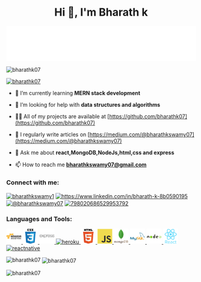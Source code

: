 <h1 align="center">Hi 👋, I'm Bharath k</h1>
<img align="center" src="your_cool_intro.gif" alt="">

<p align="left"> <img src="https://komarev.com/ghpvc/?username=bharathk07&label=Profile%20views&color=0e75b6&style=flat" alt="bharathk07" /> </p>

<p align="left"> <a href="https://github.com/ryo-ma/github-profile-trophy"><img src="https://github-profile-trophy.vercel.app/?username=bharathk07" alt="bharathk07" /></a> </p>

- 🌱 I’m currently learning **MERN stack development**

- 🤝 I’m looking for help with **data structures and algorithms**

- 👨‍💻 All of my projects are available at [https://github.com/bharathk07](https://github.com/bharathk07)

- 📝 I regularly write articles on [https://medium.com/@bharathkswamy07](https://medium.com/@bharathkswamy07)

- 💬 Ask me about **react,MongoDB,NodeJs,html,css and express**

- 📫 How to reach me **bharathkswamy07@gmail.com**

<h3 align="left">Connect with me:</h3>
<p align="left">
<a href="https://twitter.com/bharathkswamy1" target="blank"><img align="center" src="https://raw.githubusercontent.com/rahuldkjain/github-profile-readme-generator/master/src/images/icons/Social/twitter.svg" alt="bharathkswamy1" height="30" width="40" /></a>
<a href="https://www.linkedin.com/in/bharath-k-8b0590195" target="blank"><img align="center" src="https://raw.githubusercontent.com/rahuldkjain/github-profile-readme-generator/master/src/images/icons/Social/linked-in-alt.svg" alt="https://www.linkedin.com/in/bharath-k-8b0590195" height="30" width="40" /></a>
<a href="https://medium.com/@bharathkswamy07" target="blank"><img align="center" src="https://raw.githubusercontent.com/rahuldkjain/github-profile-readme-generator/master/src/images/icons/Social/medium.svg" alt="@bharathkswamy07" height="30" width="40" /></a>
<a href="https://discord.gg/798020686529953792" target="blank"><img align="center" src="https://raw.githubusercontent.com/rahuldkjain/github-profile-readme-generator/master/src/images/icons/Social/discord.svg" alt="798020686529953792" height="30" width="40" /></a>
</p>

<h3 align="left">Languages and Tools:</h3>
<p align="left"> <a href="https://aws.amazon.com" target="_blank" rel="noreferrer"> <img src="https://raw.githubusercontent.com/devicons/devicon/master/icons/amazonwebservices/amazonwebservices-original-wordmark.svg" alt="aws" width="40" height="40"/> </a> <a href="https://www.w3schools.com/css/" target="_blank" rel="noreferrer"> <img src="https://raw.githubusercontent.com/devicons/devicon/master/icons/css3/css3-original-wordmark.svg" alt="css3" width="40" height="40"/> </a> <a href="https://expressjs.com" target="_blank" rel="noreferrer"> <img src="https://raw.githubusercontent.com/devicons/devicon/master/icons/express/express-original-wordmark.svg" alt="express" width="40" height="40"/> </a> <a href="https://heroku.com" target="_blank" rel="noreferrer"> <img src="https://www.vectorlogo.zone/logos/heroku/heroku-icon.svg" alt="heroku" width="40" height="40"/> </a> <a href="https://www.w3.org/html/" target="_blank" rel="noreferrer"> <img src="https://raw.githubusercontent.com/devicons/devicon/master/icons/html5/html5-original-wordmark.svg" alt="html5" width="40" height="40"/> </a> <a href="https://developer.mozilla.org/en-US/docs/Web/JavaScript" target="_blank" rel="noreferrer"> <img src="https://raw.githubusercontent.com/devicons/devicon/master/icons/javascript/javascript-original.svg" alt="javascript" width="40" height="40"/> </a> <a href="https://www.mongodb.com/" target="_blank" rel="noreferrer"> <img src="https://raw.githubusercontent.com/devicons/devicon/master/icons/mongodb/mongodb-original-wordmark.svg" alt="mongodb" width="40" height="40"/> </a> <a href="https://www.mysql.com/" target="_blank" rel="noreferrer"> <img src="https://raw.githubusercontent.com/devicons/devicon/master/icons/mysql/mysql-original-wordmark.svg" alt="mysql" width="40" height="40"/> </a> <a href="https://nodejs.org" target="_blank" rel="noreferrer"> <img src="https://raw.githubusercontent.com/devicons/devicon/master/icons/nodejs/nodejs-original-wordmark.svg" alt="nodejs" width="40" height="40"/> </a> <a href="https://reactjs.org/" target="_blank" rel="noreferrer"> <img src="https://raw.githubusercontent.com/devicons/devicon/master/icons/react/react-original-wordmark.svg" alt="react" width="40" height="40"/> </a> <a href="https://reactnative.dev/" target="_blank" rel="noreferrer"> <img src="https://reactnative.dev/img/header_logo.svg" alt="reactnative" width="40" height="40"/> </a> </p>

<p><img align="left" src="https://github-readme-stats.vercel.app/api/top-langs?username=bharathk07&show_icons=true&theme=dark&locale=en&layout=compact" alt="bharathk07" /></p>

<p>&nbsp;<img align="center" src="https://github-readme-stats.vercel.app/api?username=bharathk07&show_icons=true&theme=dark&locale=en" alt="bharathk07" /></p>

<p><img align="center" src="https://github-readme-streak-stats.herokuapp.com/?user=bharathk07&theme=dark" alt="bharathk07" /></p>
